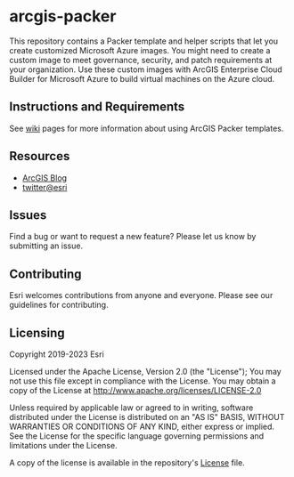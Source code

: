 # arcgis-packer

This repository contains a Packer template and helper scripts that let you create customized Microsoft Azure images. You might need to create a custom image to meet governance, security, and patch requirements at your organization. Use these custom images with ArcGIS Enterprise Cloud Builder for Microsoft Azure to build virtual machines on the Azure cloud.   

## Instructions and Requirements

See [wiki](https://github.com/Esri/arcgis-packer/wiki) pages for more information about using ArcGIS Packer templates.

## Resources
* [ArcGIS Blog](http://blogs.esri.com/esri/arcgis/)
* [twitter@esri](http://twitter.com/esri)

## Issues

Find a bug or want to request a new feature? Please let us know by submitting an issue.

## Contributing

Esri welcomes contributions from anyone and everyone. Please see our guidelines for contributing.

## Licensing

Copyright 2019-2023 Esri

Licensed under the Apache License, Version 2.0 (the "License"); You may not use this file except in compliance with the License. You may obtain a copy of the License at http://www.apache.org/licenses/LICENSE-2.0

Unless required by applicable law or agreed to in writing, software distributed under the License is distributed on an "AS IS" BASIS, WITHOUT WARRANTIES OR CONDITIONS OF ANY KIND, either express or implied. See the License for the specific language governing permissions and limitations under the License.

A copy of the license is available in the repository's [License](LICENSE) file.
